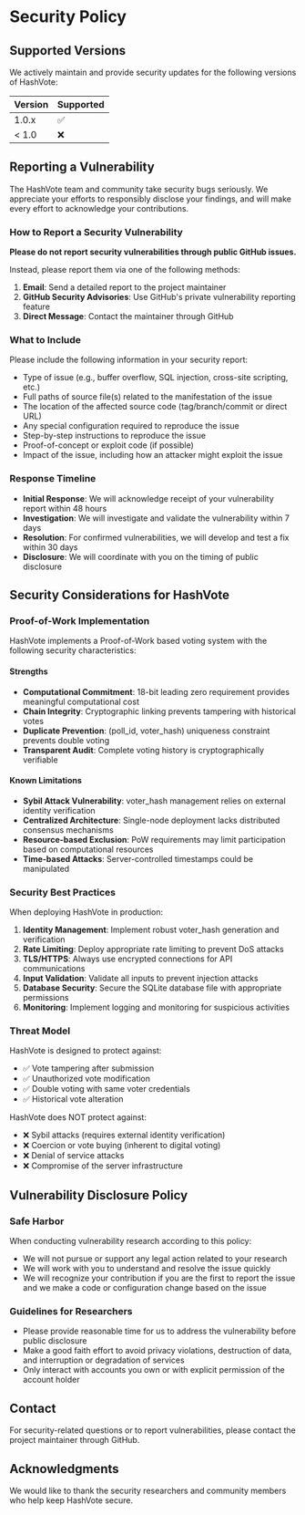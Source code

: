 # Security Policy

## Supported Versions

We actively maintain and provide security updates for the following versions of HashVote:

| Version | Supported          |
| ------- | ------------------ |
| 1.0.x   | :white_check_mark: |
| < 1.0   | :x:                |

## Reporting a Vulnerability

The HashVote team and community take security bugs seriously. We appreciate your efforts to responsibly disclose your findings, and will make every effort to acknowledge your contributions.

### How to Report a Security Vulnerability

**Please do not report security vulnerabilities through public GitHub issues.**

Instead, please report them via one of the following methods:

1. **Email**: Send a detailed report to the project maintainer
2. **GitHub Security Advisories**: Use GitHub's private vulnerability reporting feature
3. **Direct Message**: Contact the maintainer through GitHub

### What to Include

Please include the following information in your security report:

- Type of issue (e.g., buffer overflow, SQL injection, cross-site scripting, etc.)
- Full paths of source file(s) related to the manifestation of the issue
- The location of the affected source code (tag/branch/commit or direct URL)
- Any special configuration required to reproduce the issue
- Step-by-step instructions to reproduce the issue
- Proof-of-concept or exploit code (if possible)
- Impact of the issue, including how an attacker might exploit the issue

### Response Timeline

- **Initial Response**: We will acknowledge receipt of your vulnerability report within 48 hours
- **Investigation**: We will investigate and validate the vulnerability within 7 days
- **Resolution**: For confirmed vulnerabilities, we will develop and test a fix within 30 days
- **Disclosure**: We will coordinate with you on the timing of public disclosure

## Security Considerations for HashVote

### Proof-of-Work Implementation

HashVote implements a Proof-of-Work based voting system with the following security characteristics:

#### Strengths

- **Computational Commitment**: 18-bit leading zero requirement provides meaningful computational cost
- **Chain Integrity**: Cryptographic linking prevents tampering with historical votes
- **Duplicate Prevention**: (poll_id, voter_hash) uniqueness constraint prevents double voting
- **Transparent Audit**: Complete voting history is cryptographically verifiable

#### Known Limitations

- **Sybil Attack Vulnerability**: voter_hash management relies on external identity verification
- **Centralized Architecture**: Single-node deployment lacks distributed consensus mechanisms
- **Resource-based Exclusion**: PoW requirements may limit participation based on computational resources
- **Time-based Attacks**: Server-controlled timestamps could be manipulated

### Security Best Practices

When deploying HashVote in production:

1. **Identity Management**: Implement robust voter_hash generation and verification
2. **Rate Limiting**: Deploy appropriate rate limiting to prevent DoS attacks
3. **TLS/HTTPS**: Always use encrypted connections for API communications
4. **Input Validation**: Validate all inputs to prevent injection attacks
5. **Database Security**: Secure the SQLite database file with appropriate permissions
6. **Monitoring**: Implement logging and monitoring for suspicious activities

### Threat Model

HashVote is designed to protect against:

- ✅ Vote tampering after submission
- ✅ Unauthorized vote modification
- ✅ Double voting with same voter credentials
- ✅ Historical vote alteration

HashVote does NOT protect against:

- ❌ Sybil attacks (requires external identity verification)
- ❌ Coercion or vote buying (inherent to digital voting)
- ❌ Denial of service attacks
- ❌ Compromise of the server infrastructure

## Vulnerability Disclosure Policy

### Safe Harbor

When conducting vulnerability research according to this policy:

- We will not pursue or support any legal action related to your research
- We will work with you to understand and resolve the issue quickly
- We will recognize your contribution if you are the first to report the issue and we make a code or configuration change based on the issue

### Guidelines for Researchers

- Please provide reasonable time for us to address the vulnerability before public disclosure
- Make a good faith effort to avoid privacy violations, destruction of data, and interruption or degradation of services
- Only interact with accounts you own or with explicit permission of the account holder

## Contact

For security-related questions or to report vulnerabilities, please contact the project maintainer through GitHub.

## Acknowledgments

We would like to thank the security researchers and community members who help keep HashVote secure.